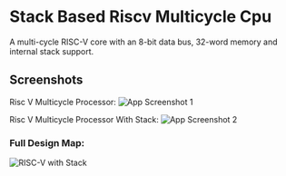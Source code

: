 
# Stack Based Riscv Multicycle Cpu



A multi-cycle RISC-V core with an 8-bit data bus, 32-word memory and internal stack support.



## Screenshots

Risc V Multicycle Processor:
![App Screenshot 1](https://github.com/im-w/Stack_Riscv_Multicycle_Cpu_Design/blob/main/Documents/risk-v-multicycle.png?raw=true)



Risc V Multicycle Processor With Stack:
![App Screenshot 2](https://github.com/im-w/Stack_Riscv_Multicycle_Cpu_Design/blob/main/Documents/top-module.png?raw=true)



### Full Design Map:

![RISC-V with Stack](https://github.com/im-w/Stack_Riscv_Multicycle_Cpu_Design/blob/main/Documents/risc-v-with-stack.png?raw=true)



